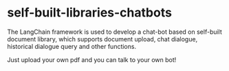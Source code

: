 # self-built-libraries-chatbots
The LangChain framework is used to develop a chat-bot based on self-built document library, which supports document upload, chat dialogue, historical dialogue query and other functions.

Just upload your own pdf and you can talk to your own bot!
